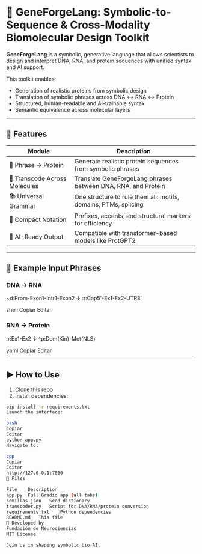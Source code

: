 # 🧬 GeneForgeLang: Symbolic-to-Sequence & Cross-Modality Biomolecular Design Toolkit

**GeneForgeLang** is a symbolic, generative language that allows scientists to design and interpret DNA, RNA, and protein sequences with unified syntax and AI support.

This toolkit enables:
- Generation of realistic proteins from symbolic design
- Translation of symbolic phrases across DNA ↔ RNA ↔ Protein
- Structured, human-readable and AI-trainable syntax
- Semantic equivalence across molecular layers

---

## 🚀 Features

| Module                      | Description |
|----------------------------|-------------|
| 🧠 Phrase → Protein         | Generate realistic protein sequences from symbolic phrases |
| 🔁 Transcode Across Molecules | Translate GeneForgeLang phrases between DNA, RNA, and Protein |
| 📚 Universal Grammar        | One structure to rule them all: motifs, domains, PTMs, splicing |
| 🧬 Compact Notation         | Prefixes, accents, and structural markers for efficiency |
| 🧠 AI-Ready Output          | Compatible with transformer-based models like ProtGPT2 |

---

## 🧪 Example Input Phrases

### DNA → RNA

~d:Prom-Exon1-Intr1-Exon2 ↓ :r:Cap5'-Ex1-Ex2-UTR3'

shell
Copiar
Editar

### RNA → Protein

:r:Ex1-Ex2 ↓ ^p:Dom(Kin)-Mot(NLS)

yaml
Copiar
Editar

---

## ▶️ How to Use

1. Clone this repo
2. Install dependencies:
```bash
pip install -r requirements.txt
Launch the interface:

bash
Copiar
Editar
python app.py
Navigate to:

cpp
Copiar
Editar
http://127.0.0.1:7860
📁 Files

File	Description
app.py	Full Gradio app (all tabs)
semillas.json	Seed dictionary
transcoder.py	Script for DNA/RNA/protein conversion
requirements.txt	Python dependencies
README.md	This file
🧠 Developed by
Fundación de Neurociencias
MIT License

Join us in shaping symbolic bio-AI.
